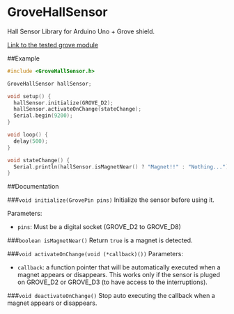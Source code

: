 # GroveHallSensor
Hall Sensor Library for Arduino Uno + Grove shield.

[Link to the tested grove module](http://wiki.seeed.cc/Grove-Hall_Sensor/)

##Example
```c++
#include <GroveHallSensor.h>

GroveHallSensor hallSensor;

void setup() {
  hallSensor.initialize(GROVE_D2);
  hallSensor.activateOnChange(stateChange);
  Serial.begin(9200);
}

void loop() {
  delay(500);
}

void stateChange() {
  Serial.println(hallSensor.isMagnetNear() ? "Magnet!!" : "Nothing...");
}
```

##Documentation

###`void initialize(GrovePin pins)`
Initialize the sensor before using it.

Parameters:
- `pins`: Must be a digital socket (GROVE_D2 to GROVE_D8)

###`boolean isMagnetNear()`
Return `true` is a magnet is detected.

###`void activateOnChange(void (*callback)())`
Parameters:
- `callback`: a function pointer that will be automatically executed when a magnet appears or disappears.
This works only if the sensor is pluged on GROVE_D2 or GROVE_D3 (to have access to the interruptions).

###`void deactivateOnChange()`
Stop auto executing the callback when a magnet appears or disappears.